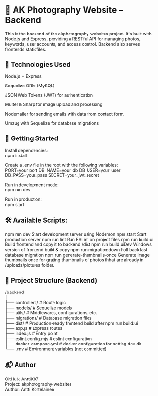 # 📸 AK Photography Website – Backend

This is the backend of the akphotography-websites project. It's built with Node.js and Express, providing a RESTful API for managing photos, keywords, user accounts, and access control. Backend also serves frontends staticfiles.

## 🔧 Technologies Used

Node.js + Express

Sequelize ORM (MySQL)

JSON Web Tokens (JWT) for authentication

Multer & Sharp for image upload and processing

Nodemailer for sending emails with data from contact form.

Umzug with Sequelize for database migrations

## 🚀 Getting Started

Install dependencies:  
npm install

Create a .env file in the root with the following variables:  
PORT=your port
DB_NAME=your_db
DB_USER=your_user
DB_PASS=your_pass
SECRET=your_jwt_secret

Run in development mode:  
npm run dev

Run in production:  
npm start

## 🛠 Available Scripts:

npm run dev Start development server using Nodemon
npm start Start production server
npm run lint Run ESLint on project files
npm run build:ui Build frontend and copy it to backend /dist
npm run build:uiDev Windows version of frontend build & copy
npm run migration:down Roll back last database migration
npm run generate-thumbnails-once Generate image thumbnails once for grating thumbnails of photos thhat are already in /uploads/pictures folder.

## 📁 Project Structure (Backend)

/backend  
│  
├── controllers/ # Route logic  
├── models/ # Sequelize models  
├── utils/ # Middlewares, configurations, etc.  
├── migrations/ # Database migration files  
├── dist/ # Production-ready frontend build after npm run build:ui  
├── app.js # Express routes  
├── index.js # Entry point  
├── eslint.config.mjs # eslint configuration  
├── docker-compose.yml # docker configuration for setting dev db  
└── .env # Environment variables (not committed)  

## 📬 Author

GitHub: AnttiK87  
Project: akphotography-websites  
Author: Antti Kortelainen  
